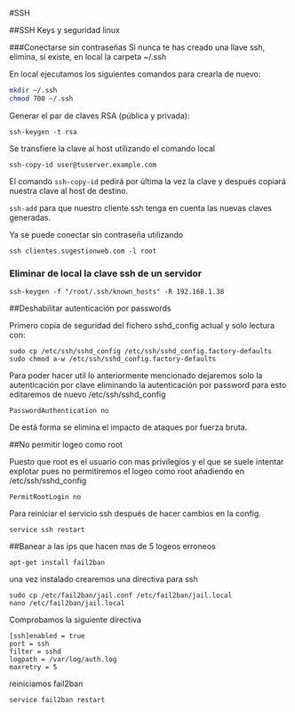 #SSH

##SSH Keys y seguridad linux

###Conectarse sin contraseñas
Si nunca te has creado una llave ssh, elimina, si existe, en local la carpeta ~/.ssh

En local ejecutamos los siguientes comandos para crearla de nuevo:

``` bash
mkdir ~/.ssh
chmod 700 ~/.ssh
```

Generar el par de claves RSA (pública y privada):

`ssh-keygen -t rsa`

Se transfiere la clave al host utilizando el comando local

`ssh-copy-id user@tuserver.example.com`

El comando `ssh-copy-id` pedirá por última la vez la clave y después copiará nuestra clave al host de destino.

`ssh-add` para que nuestro cliente ssh tenga en cuenta las nuevas claves generadas.

Ya se puede conectar sin contraseña utilizando

    ssh clientes.sugestionweb.com -l root
    
### Eliminar de local la clave ssh de un servidor

    ssh-keygen -f "/root/.ssh/known_hosts" -R 192.168.1.38


##Deshabilitar autenticación por passwords

Primero copia de seguridad del fichero sshd_config actual y solo lectura con:
    
    sudo cp /etc/ssh/sshd_config /etc/ssh/sshd_config.factory-defaults
    sudo chmod a-w /etc/ssh/sshd_config.factory-defaults
    
Para poder hacer util lo anteriormente mencionado dejaremos solo la autenticación por clave eliminando la autenticación por password para esto editaremos de nuevo /etc/ssh/sshd_config

    PasswordAuthentication no

De está forma se elimina el impacto de ataques por fuerza bruta.

##No permitir logeo como root

Puesto que root es el usuario con mas privilegios y el que se suele intentar explotar pues no permitiremos el logeo como root añadiendo en /etc/ssh/sshd_config

    PermitRootLogin no

Para reiniciar el servicio ssh después de hacer cambios en la config.

    service ssh restart
    
##Banear a las ips que hacen mas de 5 logeos erroneos

    apt-get install fail2ban
    
una vez instalado crearemos una directiva para ssh
    
    sudo cp /etc/fail2ban/jail.conf /etc/fail2ban/jail.local
    nano /etc/fail2ban/jail.local

Comprobamos la siguiente directiva

    [ssh]enabled = true
    port = ssh
    filter = sshd
    logpath = /var/log/auth.log
    maxretry = 5

reiniciamos fail2ban

    service fail2ban restart

    